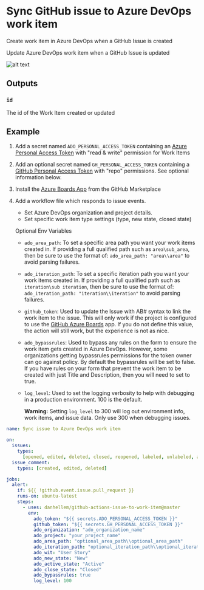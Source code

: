 # Sync GitHub issue to Azure DevOps work item

Create work item in Azure DevOps when a GitHub Issue is created

Update Azure DevOps work item when a GitHub Issue is updated

![alt text](./assets/demo.gif "animated demo")

## Outputs

### `id`

The id of the Work Item created or updated

## Example

1. Add a secret named `ADO_PERSONAL_ACCESS_TOKEN` containing an [Azure Personal Access Token](https://docs.microsoft.com/en-us/azure/devops/organizations/accounts/use-personal-access-tokens-to-authenticate) with "read & write" permission for Work Items

2. Add an optional secret named `GH_PERSONAL_ACCESS_TOKEN` containing a [GitHub Personal Access Token](https://help.github.com/en/enterprise/2.17/user/github/authenticating-to-github/creating-a-personal-access-token-for-the-command-line) with "repo" permissions. See optional information below.

3. Install the [Azure Boards App](https://github.com/marketplace/azure-boards) from the GitHub Marketplace

4. Add a workflow file which responds to issue events.

   - Set Azure DevOps organization and project details.
   - Set specific work item type settings (type, new state, closed state)

   Optional Env Variables

   - `ado_area_path`: To set a specific area path you want your work items created in. If providing a full qualified path such as `area\sub_area`, then be sure to use the format of: `ado_area_path: "area\\area"` to avoid parsing failures.
   - `ado_iteration_path`: To set a specific iteration path you want your work items created in. If providing a full qualified path such as `iteration\sub iteration`, then be sure to use the format of: `ado_iteration_path: "iteration\\iteration"` to avoid parsing failures.
   - `github_token`: Used to update the Issue with AB# syntax to link the work item to the issue. This will only work if the project is configured to use the [GitHub Azure Boards](https://github.com/marketplace/azure-boards) app. If you do not define this value, the action will still work, but the experience is not as nice.
   - `ado_bypassrules`: Used to bypass any rules on the form to ensure the work item gets created in Azure DevOps. However, some organizations getting bypassrules permissions for the token owner can go against policy. By default the bypassrules will be set to false. If you have rules on your form that prevent the work item to be created with just Title and Description, then you will need to set to true.
   - `log_level`: Used to set the logging verbosity to help with debugging in a production environment. 100 is the default. 

     **Warning:** Setting `log_level` to 300 will log out environment info, work items, and issue data. Only use 300 when debugging issues.

```yaml
name: Sync issue to Azure DevOps work item

on:
  issues:
    types:
      [opened, edited, deleted, closed, reopened, labeled, unlabeled, assigned]
  issue_comment:
    types: [created, edited, deleted]

jobs:
  alert:
    if: ${{ !github.event.issue.pull_request }}
    runs-on: ubuntu-latest
    steps:
      - uses: danhellem/github-actions-issue-to-work-item@master
        env:
          ado_token: "${{ secrets.ADO_PERSONAL_ACCESS_TOKEN }}"
          github_token: "${{ secrets.GH_PERSONAL_ACCESS_TOKEN }}"
          ado_organization: "ado_organization_name"
          ado_project: "your_project_name"
          ado_area_path: "optional_area_path\\optional_area_path"
          ado_iteration_path: "optional_iteration_path\\optional_iteration_path"
          ado_wit: "User Story"
          ado_new_state: "New"
          ado_active_state: "Active"
          ado_close_state: "Closed"
          ado_bypassrules: true
          log_level: 100
```
